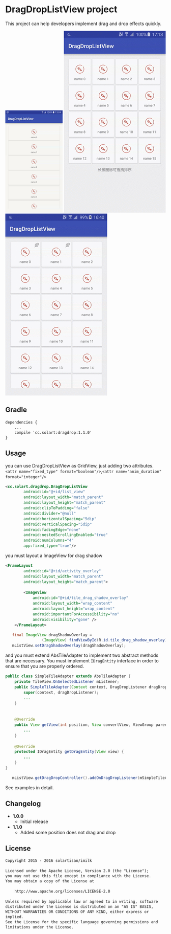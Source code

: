 DragDropListView project
========================

This project can help developers implement drag and drop effects quickly.

<img src="./preview/single_row.gif">
<img src="./preview/simple.gif">
<img src="./preview/thumbtack.gif">

Gradle
------
```
dependencies {
    ...
    compile 'cc.solart:dragdrop:1.1.0'
}
```

Usage
-----
you can use DragDropListView as GridView, just adding two attributes.
`<attr name="fixed_type" format="boolean"/>`,`<attr name="anim_duration" format="integer"/>`
```xml
<cc.solart.dragdrop.DragDropListView
        android:id="@+id/list_view"
        android:layout_width="match_parent"
        android:layout_height="match_parent"
        android:clipToPadding="false"
        android:divider="@null"
        android:horizontalSpacing="5dip"
        android:verticalSpacing="5dip"
        android:fadingEdge="none"
        android:nestedScrollingEnabled="true"
        android:numColumns="4"
        app:fixed_type="true"/>
```
you must layout a ImageView for drag shadow
```xml
<FrameLayout
        android:id="@+id/activity_overlay"
        android:layout_width="match_parent"
        android:layout_height="match_parent">

        <ImageView
            android:id="@+id/tile_drag_shadow_overlay"
            android:layout_width="wrap_content"
            android:layout_height="wrap_content"
            android:importantForAccessibility="no"
            android:visibility="gone" />
    </FrameLayout>
```
```java
   final ImageView dragShadowOverlay =
                (ImageView) findViewById(R.id.tile_drag_shadow_overlay);
   mListView.setDragShadowOverlay(dragShadowOverlay);
```
and you must extend AbsTileAdapter to implement two abstract methods that are necessary.
You must implement `IDragEntity` interface in order to ensure that you are properly ordered.
```java
public class SimpleTileAdapter extends AbsTileAdapter {
    private TileView.OnSelectedListener mListener;
    public SimpleTileAdapter(Context context, DragDropListener dragDropListener, TileView.OnSelectedListener listener) {
        super(context, dragDropListener);
        ...
    }


    @Override
    public View getView(int position, View convertView, ViewGroup parent) {
        ...
    }

    @Override
    protected IDragEntity getDragEntity(View view) {
        ...
    }
}
```
```java
   mListView.getDragDropController().addOnDragDropListener(mSimpleTileAdapter);
```

See examples in detail.

Changelog
---------
* **1.0.0**
    * Initial release
* **1.1.0**
    * Added some position does not drag and drop
    
License
-------

    Copyright 2015 - 2016 solartisan/imilk

    Licensed under the Apache License, Version 2.0 (the "License");
    you may not use this file except in compliance with the License.
    You may obtain a copy of the License at

        http://www.apache.org/licenses/LICENSE-2.0

    Unless required by applicable law or agreed to in writing, software
    distributed under the License is distributed on an "AS IS" BASIS,
    WITHOUT WARRANTIES OR CONDITIONS OF ANY KIND, either express or implied.
    See the License for the specific language governing permissions and
    limitations under the License.